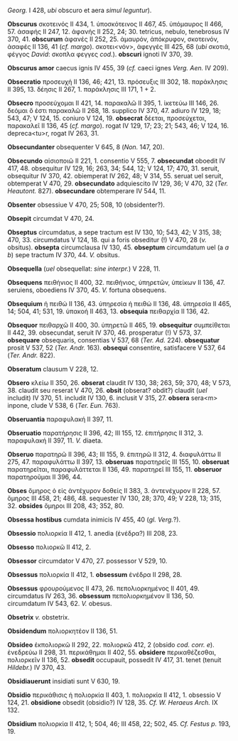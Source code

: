 *Georg.* I 428, *ubi* obscuro et aera *simul leguntur*).

**Obscurus** σκοτεινός II 434, 1. ὑποσκότεινος II 467, 45. ὑπόμαυρος II
466, 57. ἀσαφής II 247, 12. ἀφανής II 252, 24; 30. tetricus, nebulo,
tenebrosus IV 370, 41. **obscurum** ἀφανές II 252, 25. ἀμαυρόν,
ἀπόκρυφον, σκοτεινόν, ἀσαφές II 136, 41 (*cf. margo*). σκοτει\<νόν\>,
ἀφεγγές III 425, 68 (*ubi* σκοτιά, φέγγος *David*: σκοπλα φεγγες
*cod.*). **obscuri** ignoti IV 370, 39.

**Obscurus amor** caecus ignis IV 455, 39 (*cf.* caeci ignes *Verg.
Aen.* IV 209).

**Obsecratio** προσευχή II 136, 46; 421, 13. πρόσευξις III 302, 18.
παράκλησις II 395, 13. δέησις II 267, 1. παράκλησις III 171, 1 + 2.

**Obsecro** προσεύχομαι II 421, 14. παρακαλῶ II 395, 1. ἱκετεύω III 146,
26. δεόμαι ὅ ἐστι παρακαλῶ II 268, 18. supplico IV 370, 47. adiuro IV
129, 18; 543, 47; V 124, 15. coniuro V 124, 19. **obsecrat** δέεται,
προσεύχεται, παρακαλεῖ II 136, 45 (*cf. margo*). rogat IV 129, 17; 23;
21; 543, 46; V 124, 16. depreca\<tu\>r, rogat IV 263, 31.

**Obsecundanter** obsequenter V 645, 8 (*Non.* 147, 20).

**Obsecundo** αἰσιοποιῶ II 221, 1. consentio V 555, 7. **obsecundat**
oboedit IV 417, 48. obsequitur IV 129, 16; 263, 34; 544, 12; V 124, 17;
470, 31. seruit, obsequitur IV 370, 42. obiemperat IV 262, 48; V 314,
55. seruat uel seruit, obtemperat V 470, 29. **obsecundato** adquiescito
IV 129, 36; V 470, 32 (*Ter. Heautont.* 827). **obsecundare**
obtemperare IV 544, 11.

**Obsenter** obsessiue V 470, 25; 508, 10 (obsidenter?).

**Obsepit** circumdat V 470, 24.

**Obseptus** circumdatus, a sepe tractum est IV 130, 10; 543, 42; V 315,
38; 470, 33. circumdatus V 124, 18. qui a foris obseditur (!) V 470, 28
(*v.* obsitus). **obsepta** circumclausa IV 130, 45. **obseptum**
circumdatum uel (a *a b*) sepe tractum IV 370, 44. *V.* obsitus.

**Obsequella** (*uel* obsequellat: *sine interpr.*) V 228, 11.

**Obsequens** πειθήνιος II 400, 32. πειθήνιος, ὑπηρετῶν, ὑπείκων II 136,
47. seruiens, oboediens IV 370, 45. *V.* fortuna obsequens.

**Obsequium** ἡ πειθώ II 136, 43. ὑπηρεσία ἡ πειθώ II 136, 48. ὑπηρεσία
II 465, 14; 504, 41; 531, 19. ὑπακοή II 463, 13. **obsequia** πειθαρχία
II 136, 42.

**Obsequor** πειθαρχῶ II 400, 30. ὑπηρετῶ II 465, 19. **obsequitur**
συμπείθεται II 442, 39. obsecundat, seruit IV 370, 46. prosperatur (!) V
573, 37. **obsequare** obsequaris, consentias V 537, 68 (*Ter. Ad.*
224). **obsequatur** prosit V 537, 52 (*Ter. Andr.* 163). **obsequi**
consentire, satisfacere V 537, 64 (*Ter. Andr.* 822).

**Obseratum** clausum V 228, 12.

**Obsero** κλείω II 350, 26. **obserat** claudit IV 130, 38; 263, 59;
370, 48; V 573, 38. claudit seu reserat V 470, 26. **obsit** (obserat?
obdit?) claudit (*uel* includit) IV 370, 51. includit IV 130, 6.
inclusit V 315, 27. **obsera** sera\<m\> inpone, clude V 538, 6 (*Ter.
Eun.* 763).

**Obseruantia** παραφυλακή II 397, 11.

**Obseruatio** παρατήρησις II 396, 42; III 155, 12. ἐπιτήρησις II 312,
3. παραφυλακή II 397, 11. *V.* diaeta.

**Obseruo** παρατηρῶ II 396, 43; III 155, 9. ἐπιτηρῶ II 312, 4.
διαφυλάττω II 275, 47. παραφυλάττω II 397, 13. **obseruas** παρατηρεῖς
III 155, 10. **obseruat** παρατηρεῖται, παραφυλάττεται II 136, 49.
παρατηρεῖ III 155, 11. **obseruor** παρατηροῦμαι II 396, 44.

**Obses** ὅμηρος ὁ εἰς ἀντέχυρον δοθείς II 383, 3. ἀντενέχυρον II 228,
57. ὅμηρος III 458, 21; 486, 48. sequester IV 130, 28; 370, 49; V 228,
13; 315, 32. **obsides** ὅμηροι III 208, 43; 352, 80.

**Obsessa hostibus** cumdata inimicis IV 455, 40 (*gl. Verg.*?).

**Obsessio** πολιορκία II 412, 1. anedia (ἐνέδρα?) III 208, 23.

**Obsesso** πολιορκῶ II 412, 2.

**Obsessor** circumdator V 470, 27. possessor V 529, 10.

**Obsessus** πολιορκία II 412, 1. **obsessum** ἐνέδρα II 298, 28.

**Obsessus** φρουρούμενος II 473, 26. πεπολιορκημένος II 401, 49.
circumdatus IV 263, 36. **obsessum** πεπολιορκημένον II 136, 50.
circumdatum IV 543, 62. *V.* obesus.

**Obsetrix** *v.* obstetrix.

**Obsidendum** πολιορκητέον II 136, 51.

**Obsideo** ἐκπολιορκῶ II 292, 22. πολιορκῶ 412, 2 (obsido *cod. corr.
e*). ἐνεδρεὐω II 298, 31. περικάθημαι II 402, 55. **obsidere**
περικαθέζεσθαι, πολιορκεῖν II 136, 52. **obsedit** occupauit, possedit
IV 417, 31. tenet (tenuit *Hildebr.*) IV 370, 43.

**Obsidiauerunt** insidiati sunt V 630, 19.

**Obsidio** περικάθισις ἡ πολιορκία II 403, 1. πολιορκία II 412, 1.
obsessio V 124, 21. **obsidione** obsedit (obsidio?) IV 128, 35. *Cf. W.
Heraeus Arch.* IX 132.

**Obsidium** πολιορκία II 412, 1; 504, 46; III 458, 22; 502, 45. *Cf.
Festus p.* 193, 19.
